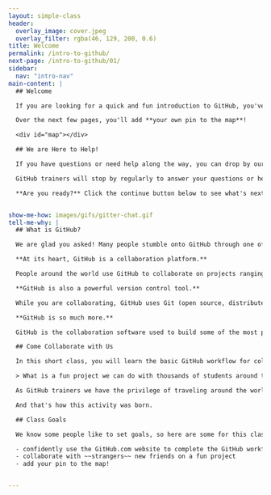 ```yaml
---
layout: simple-class
header:
  overlay_image: cover.jpeg
  overlay_filter: rgba(46, 129, 200, 0.6)
title: Welcome
permalink: /intro-to-github/
next-page: /intro-to-github/01/
sidebar:
  nav: "intro-nav"
main-content: |
  ## Welcome

  If you are looking for a quick and fun introduction to GitHub, you've found it. This class is designed to get you started using GitHub in less than an hour.

  Over the next few pages, you'll add **your own pin to the map**!

  <div id="map"></div>

  ## We are Here to Help!

  If you have questions or need help along the way, you can drop by our Gitter chat room by clicking `Open Chat` at the bottom of the page.

  GitHub trainers will stop by regularly to answer your questions or help you get un-stuck.

  **Are you ready?** Click the continue button below to see what's next.


show-me-how: images/gifs/gitter-chat.gif
tell-me-why: |
  ## What is GitHub?

  We are glad you asked! Many people stumble onto GitHub through one of the millions of Open Source projects it holds or because their employer or professor is using it. Why do these projects use GitHub?

  **At its heart, GitHub is a collaboration platform.**

  People around the world use GitHub to collaborate on projects ranging from software to policy documents and cookbooks. You can share your projects with the world and invite your friends to help, or you can keep your projects private and still have easy access wherever you are.

  **GitHub is also a powerful version control tool.**

  While you are collaborating, GitHub uses Git (open source, distributed version control software) to keep track of every change made to your project.

  **GitHub is so much more.**

  GitHub is the collaboration software used to build some of the most powerful applications in the world. It can do a lot of really cool things, but this class is going to focus on getting you started with the basics. We will dig in to the rest later!

  ## Come Collaborate with Us

  In this short class, you will learn the basic GitHub workflow for collaborating with others. We know there is no better way to learn than by getting your hands on a real project, so we asked ourselves:

  > What is a fun project we can do with thousands of students around the world?

  As GitHub trainers we have the privilege of traveling around the world to teach people Git and GitHub, so we thought: "Wouldn't it be great to see all the places people are learning Git and GitHub?"

  And that's how this activity was born.

  ## Class Goals

  We know some people like to set goals, so here are some for this class:

  - confidently use the GitHub.com website to complete the GitHub workflow
  - collaborate with ~~strangers~~ new friends on a fun project
  - add your pin to the map!


---
```

